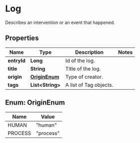 

# Log

Describes an intervention or an event that happened.
## Properties

Name | Type | Description | Notes
------------ | ------------- | ------------- | -------------
**entryId** | **Long** | Id of the log. | 
**title** | **String** | Title of the log. | 
**origin** | [**OriginEnum**](#OriginEnum) | Type of creator. | 
**tags** | **List&lt;String&gt;** | A list of Tag objects. | 



## Enum: OriginEnum

Name | Value
---- | -----
HUMAN | &quot;human&quot;
PROCESS | &quot;process&quot;



